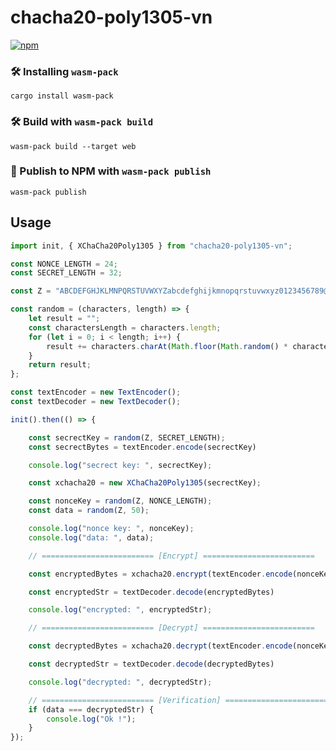 # chacha20-poly1305-vn
[![npm](https://img.shields.io/npm/v/chacha20-poly1305-vn)](https://www.npmjs.com/package/chacha20-poly1305-vn)

### 🛠️ Installing `wasm-pack`

```
cargo install wasm-pack
```

### 🛠️ Build with `wasm-pack build`

```
wasm-pack build --target web
```

### 🎁 Publish to NPM with `wasm-pack publish`

```
wasm-pack publish
```

## Usage

```js
import init, { XChaCha20Poly1305 } from "chacha20-poly1305-vn";

const NONCE_LENGTH = 24;
const SECRET_LENGTH = 32;

const Z = "ABCDEFGHJKLMNPQRSTUVWXYZabcdefghijkmnopqrstuvwxyz0123456789@#";

const random = (characters, length) => {
    let result = "";
    const charactersLength = characters.length;
    for (let i = 0; i < length; i++) {
        result += characters.charAt(Math.floor(Math.random() * charactersLength));
    }
    return result;
};

const textEncoder = new TextEncoder();
const textDecoder = new TextDecoder();

init().then(() => {

    const secrectKey = random(Z, SECRET_LENGTH);
    const secrectBytes = textEncoder.encode(secrectKey)

    console.log("secrect key: ", secrectKey);

    const xchacha20 = new XChaCha20Poly1305(secrectKey);

    const nonceKey = random(Z, NONCE_LENGTH);
    const data = random(Z, 50);

    console.log("nonce key: ", nonceKey);
    console.log("data: ", data);

    // ========================= [Encrypt] =========================

    const encryptedBytes = xchacha20.encrypt(textEncoder.encode(nonceKey), textEncoder.encode(data))

    const encryptedStr = textDecoder.decode(encryptedBytes)

    console.log("encrypted: ", encryptedStr);

    // ========================= [Decrypt] =========================

    const decryptedBytes = xchacha20.decrypt(textEncoder.encode(nonceKey), encryptedBytes)

    const decryptedStr = textDecoder.decode(decryptedBytes)

    console.log("decrypted: ", decryptedStr);

    // ========================= [Verification] =========================
    if (data === decryptedStr) {
        console.log("Ok !");
    }
});
```
